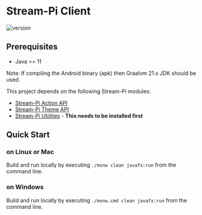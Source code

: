 # Stream-Pi Client

![version](https://img.shields.io/badge/Version-1.0.0-green)

## Prerequisites

- Java >= 11

Note: If compiling the Android binary (apk) then Graalvm 21.x JDK should be used.

This project depends on the following Stream-Pi modules:

- [Stream-Pi Action API](https://github.com/stream-pi/action-api)
- [Stream-Pi Theme API](https://github.com/stream-pi/theme-api)
- [Stream-Pi Utilities](https://github.com/stream-pi/util) - **This needs to be installed first**

## Quick Start

### on Linux or Mac

Build and run locally by executing `./mvnw clean javafx:run` from the command line.

### on Windows

Build and run locally by executing `./mvnw.cmd clean javafx:run` from the command line.
